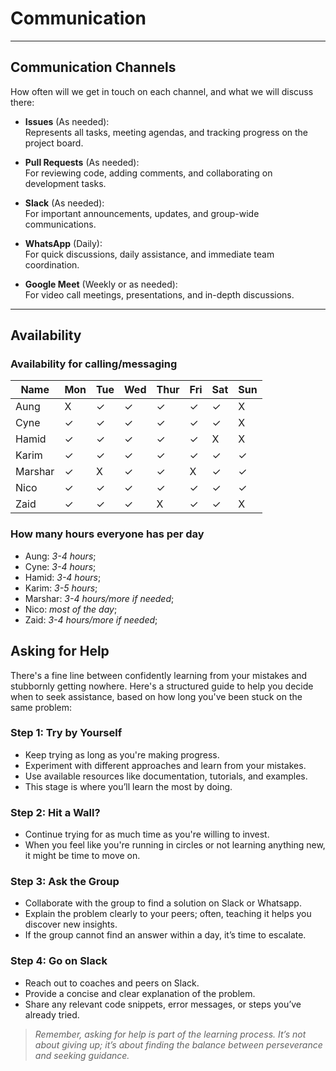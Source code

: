 <!--
    this template is for inspiration, feel free to change it however you like!

    Careful! be sure to protect your privacy when filling out this document
        everything you write here will be public
        so share only what you are comfortable sharing online
        you can share the rest in confidence with you group by another channel
-->

# Communication

______________________________________________________________________

## Communication Channels

How often will we get in touch on each channel, and what we will discuss there:

- **Issues** (As needed):  
  Represents all tasks, meeting agendas, and tracking progress on the project board.

- **Pull Requests** (As needed):  
  For reviewing code, adding comments, and collaborating on development tasks.

- **Slack** (As needed):  
  For important announcements, updates, and group-wide communications.

- **WhatsApp** (Daily):  
  For quick discussions, daily assistance, and immediate team coordination.

- **Google Meet** (Weekly or as needed):  
  For video call meetings, presentations, and in-depth discussions.

______________________________________________________________________

## Availability

### Availability for calling/messaging

| Name     | Mon | Tue | Wed | Thur | Fri | Sat | Sun |
|----------|-----|-----|-----|------|-----|-----|-----|
| Aung     | X   | ✓   | ✓   | ✓    | ✓   | ✓   | X   |
| Cyne     | ✓   | ✓   | ✓   | ✓    | ✓   | ✓   | X   |
| Hamid    | ✓   | ✓   | ✓   | ✓    | ✓   | X   | X   |
| Karim    | ✓   | ✓   | ✓   | ✓    | ✓   | ✓   | ✓   |
| Marshar  | ✓   | X   | ✓   | ✓    | X   | ✓   | ✓   |
| Nico     | ✓   | ✓   | ✓   | ✓    | ✓   | ✓   | ✓   |
| Zaid     | ✓   | ✓   | ✓   | X    | ✓   | ✓   | X   |

### How many hours everyone has per day

- Aung: _3-4 hours_;
- Cyne: _3-4 hours_;
- Hamid: _3-4 hours_;
- Karim: _3-5 hours_;
- Marshar: _3-4 hours/more if needed_;
- Nico: _most of the day_;
- Zaid: _3-4 hours/more if needed_;

## Asking for Help

There's a fine line between confidently learning from your mistakes and stubbornly
 getting nowhere. Here's a structured guide to help you decide when to seek
 assistance, based on how long you've been stuck on the same problem:

### Step 1: Try by Yourself

- Keep trying as long as you're making progress.
- Experiment with different approaches and learn from your mistakes.
- Use available resources like documentation, tutorials, and examples.
- This stage is where you’ll learn the most by doing.

### Step 2: Hit a Wall?

- Continue trying for as much time as you're willing to invest.
- When you feel like you're running in circles or not learning anything new, it
might be time to move on.

### Step 3: Ask the Group

- Collaborate with the group to find a solution on Slack or Whatsapp.
- Explain the problem clearly to your peers; often, teaching it helps you discover
  new insights.
- If the group cannot find an answer within a day, it’s time to escalate.

### Step 4: Go on Slack

- Reach out to coaches and peers on Slack.
- Provide a concise and clear explanation of the problem.
- Share any relevant code snippets, error messages, or steps you’ve already tried.

>_Remember, asking for help is part of the learning process. It’s not about giving
up; it’s about finding the balance between perseverance and seeking guidance._
